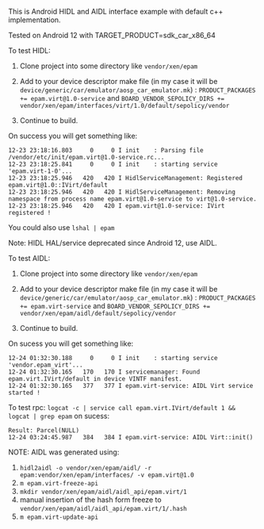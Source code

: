 This is Android HIDL and AIDL interface example with default c++ implementation.

Tested on Android 12 with TARGET_PRODUCT=sdk_car_x86_64

To test HIDL:

1) Clone project into some directory like ```vendor/xen/epam```
2) Add to your device descriptor make file (in my case it will be ```device/generic/car/emulator/aosp_car_emulator.mk```) :
   ```PRODUCT_PACKAGES += epam.virt@1.0-service``` and ```BOARD_VENDOR_SEPOLICY_DIRS += vendor/xen/epam/interfaces/virt/1.0/default/sepolicy/vendor```

3) Continue to build.
   
On success you will get something like:
```
12-23 23:18:16.803     0     0 I init    : Parsing file /vendor/etc/init/epam.virt@1.0-service.rc...
12-23 23:18:25.841     0     0 I init    : starting service 'epam.virt-1-0'...
12-23 23:18:25.946   420   420 I HidlServiceManagement: Registered epam.virt@1.0::IVirt/default
12-23 23:18:25.946   420   420 I HidlServiceManagement: Removing namespace from process name epam.virt@1.0-service to virt@1.0-service.
12-23 23:18:25.946   420   420 I epam.virt@1.0-service: IVirt registered !
```
You could also use ```lshal | epam ```

Note: HIDL HAL/service deprecated since Android 12, use AIDL.


To test AIDL:

1) Clone project into some directory like ```vendor/xen/epam```
2) Add to your device descriptor make file (in my case it will be ```device/generic/car/emulator/aosp_car_emulator.mk```) :
   ```PRODUCT_PACKAGES += epam.virt-service``` and ```BOARD_VENDOR_SEPOLICY_DIRS += vendor/xen/epam/aidl/default/sepolicy/vendor```

3) Continue to build.

On sucess you will get something like:
```
12-24 01:32:30.188     0     0 I init    : starting service 'vendor.epam_virt'...
12-24 01:32:30.165   170   170 I servicemanager: Found epam.virt.IVirt/default in device VINTF manifest.
12-24 01:32:30.165   377   377 I epam.virt-service: AIDL Virt service started !
```

To test rpc: ```logcat -c | service call epam.virt.IVirt/default 1 && logcat | grep epam```
on sucess:
```
Result: Parcel(NULL)
12-24 03:24:45.987   384   384 I epam.virt-service: AIDL Virt::init() 
```
NOTE: AIDL was generated using:
1) ```hidl2aidl -o vendor/xen/epam/aidl/ -r epam:vendor/xen/epam/interfaces/ -v epam.virt@1.0 ```
2) ```m epam.virt-freeze-api```
3) ```mkdir vendor/xen/epam/aidl/aidl_api/epam.virt/1```
4) manual insertion of the hash form freeze to ```vendor/xen/epam/aidl/aidl_api/epam.virt/1/.hash```
5) ```m epam.virt-update-api```
